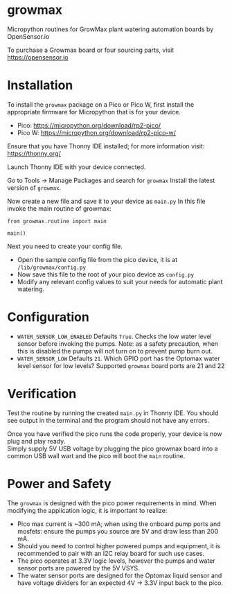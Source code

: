 # growmax
Micropython routines for GrowMax plant watering automation boards by OpenSensor.io

To purchase a Growmax board or four sourcing parts, visit https://opensensor.io



# Installation
To install the ``growmax`` package on a Pico or Pico W, first install the appropriate firmware for Micropython that is for your device.
* Pico: https://micropython.org/download/rp2-pico/
* Pico W:  https://micropython.org/download/rp2-pico-w/

Ensure that you have Thonny IDE installed; for more information visit:  https://thonny.org/

Launch Thonny IDE with your device connected.

Go to Tools -> Manage Packages and search for ``growmax``
Install the latest version of ``growmax``.

Now create a new file and save it to your device as ``main.py``
In this file invoke the main routine of growmax:
```
from growmax.routine import main

main() 
```

Next you need to create your config file.
* Open the sample config file from the pico device, it is at ``/lib/growmax/config.py``
* Now save this file to the root of your pico device as ``config.py``
* Modify any relevant config values to suit your needs for automatic plant watering.

# Configuration

* `WATER_SENSOR_LOW_ENABLED` Defaults `True`. Checks the low water level sensor before invoking the pumps.  Note: as a safety precaution, when this is disabled the pumps will not turn on to prevent pump burn out.
* `WATER_SENSOR_LOW` Defaults `21`.  Which GPIO port has the Optomax water level sensor for low levels?  Supported `growmax` board ports are 21 and 22 

# Verification
Test the routine by running the created ``main.py`` in Thonny IDE.  You should see output in the terminal and the program should not have any errors.

Once you have verified the pico runs the code properly, your device is now plug and play ready.  
Simply supply 5V USB voltage by plugging the pico growmax board into a common USB wall wart and the pico will boot the ``main`` routine.

# Power and Safety
The ``growmax`` is designed with the pico power requirements in mind.   When modifying the application logic, it is important to realize:
* Pico max current is ~300 mA; when using the onboard pump ports and mosfets: ensure the pumps you source are 5V and draw less than 200 mA.
* Should you need to control higher powered pumps and equipment, it is recommended to pair with an I2C relay board for such use cases.
* The pico operates at 3.3V logic levels, however the pumps and water sensor ports are powered by the 5V VSYS.  
* The water sensor ports are designed for the Optomax liquid sensor and have voltage dividers for an expected 4V -> 3.3V input back to the pico. 
